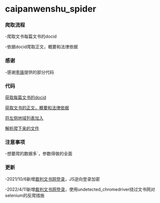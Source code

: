 # caipanwenshu_spider

### 爬取流程

-爬取文书每篇文书的docid

-依据docid爬取正文，概要和法律依据

### 感谢

-感谢[李唐](https://github.com/itangk)提供的部分代码

### 代码

[获取每篇文书的docid](https://github.com/Day-Bright/caipanwenshu_spider/blob/master/wenshu/getDocid.py)

[获取文书的正文，概要和法律依据](https://github.com/Day-Bright/caipanwenshu_spider/blob/master/wenshu/GetWenshu.py)

[将左侧地域列表加入](https://github.com/Day-Bright/caipanwenshu_spider/blob/master/wenshu/area.py)

[解析爬下来的文件](https://github.com/Day-Bright/caipanwenshu_spider/blob/master/wenshu/Analyticak_wenshu.py)

### 注意事项

-想要爬的数据多`，参数得做的全面

### 更新

-2021/10/6新增[裁判文书网登录](https://github.com/Day-Bright/caipanwenshu_spider/blob/master/cpws_login/cpws_login.py)，JS逆向登录加密

-2022/4/11新增[裁判文书网登录](https://github.com/Day-Bright/caipanwenshu_spider/blob/master/cpws_login/LoginByUC.py)，使用undetected_chromedriver绕过文书网对selenium的反爬措施


